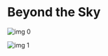 # Beyond the Sky

![img 0](https://i.imgur.com/cuNxsoe.jpg)

![img 1](https://i.imgur.com/EcvxoBh.jpg)


